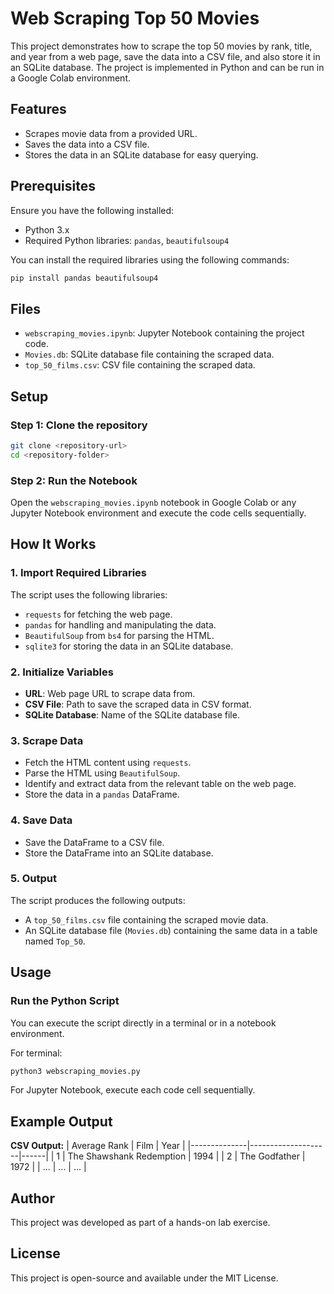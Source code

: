 # Web Scraping Top 50 Movies

This project demonstrates how to scrape the top 50 movies by rank, title, and year from a web page, save the data into a CSV file, and also store it in an SQLite database. The project is implemented in Python and can be run in a Google Colab environment.

## Features
- Scrapes movie data from a provided URL.
- Saves the data into a CSV file.
- Stores the data in an SQLite database for easy querying.

## Prerequisites
Ensure you have the following installed:
- Python 3.x
- Required Python libraries: `pandas`, `beautifulsoup4`

You can install the required libraries using the following commands:

```bash
pip install pandas beautifulsoup4
```

## Files
- `webscraping_movies.ipynb`: Jupyter Notebook containing the project code.
- `Movies.db`: SQLite database file containing the scraped data.
- `top_50_films.csv`: CSV file containing the scraped data.

## Setup
### Step 1: Clone the repository
```bash
git clone <repository-url>
cd <repository-folder>
```

### Step 2: Run the Notebook
Open the `webscraping_movies.ipynb` notebook in Google Colab or any Jupyter Notebook environment and execute the code cells sequentially.

## How It Works
### 1. Import Required Libraries
The script uses the following libraries:
- `requests` for fetching the web page.
- `pandas` for handling and manipulating the data.
- `BeautifulSoup` from `bs4` for parsing the HTML.
- `sqlite3` for storing the data in an SQLite database.

### 2. Initialize Variables
- **URL**: Web page URL to scrape data from.
- **CSV File**: Path to save the scraped data in CSV format.
- **SQLite Database**: Name of the SQLite database file.

### 3. Scrape Data
- Fetch the HTML content using `requests`.
- Parse the HTML using `BeautifulSoup`.
- Identify and extract data from the relevant table on the web page.
- Store the data in a `pandas` DataFrame.

### 4. Save Data
- Save the DataFrame to a CSV file.
- Store the DataFrame into an SQLite database.

### 5. Output
The script produces the following outputs:
- A `top_50_films.csv` file containing the scraped movie data.
- An SQLite database file (`Movies.db`) containing the same data in a table named `Top_50`.

## Usage
### Run the Python Script
You can execute the script directly in a terminal or in a notebook environment.

For terminal:
```bash
python3 webscraping_movies.py
```

For Jupyter Notebook, execute each code cell sequentially.

## Example Output
**CSV Output:**
| Average Rank | Film               | Year |
|--------------|--------------------|------|
| 1            | The Shawshank Redemption | 1994 |
| 2            | The Godfather      | 1972 |
| ...          | ...                | ...  |

## Author
This project was developed as part of a hands-on lab exercise.

## License
This project is open-source and available under the MIT License.
